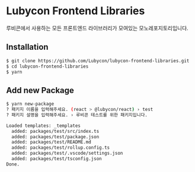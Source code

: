 # Lubycon Frontend Libraries

루비콘에서 사용하는 모든 프론트엔드 라이브러리가 모여있는 모노레포지토리입니다.

## Installation

```sh
$ git clone https://github.com/Lubycon/lubycon-frontend-libraries.git
$ cd lubycon-frontend-libraries
$ yarn
```

## Add new Package

```sh
$ yarn new-package
? 패키지 이름을 입력해주세요. (react > @lubycon/react) › test
? 패키지 설명을 입력해주세요. › 루비콘 테스트를 위한 패키지입니다.

Loaded templates: _templates
  added: packages/test/src/index.ts
  added: packages/test/package.json
  added: packages/test/README.md
  added: packages/test/rollup.config.ts
  added: packages/test/.vscode/settings.json
  added: packages/test/tsconfig.json
Done.
```
